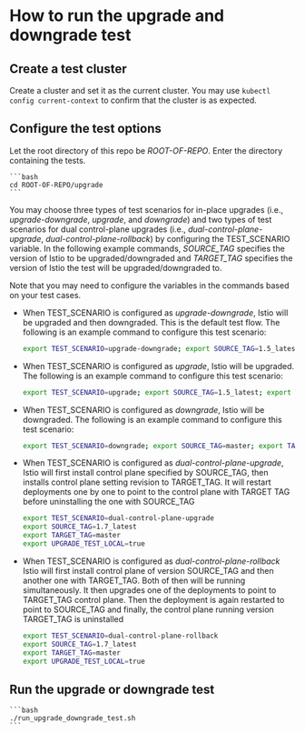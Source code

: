 # How to run the upgrade and downgrade test

## Create a test cluster

Create a cluster and set it as the current cluster.
You may use `kubectl config current-context` to confirm that the cluster
is as expected.

## Configure the test options

Let the root directory of this repo be *ROOT-OF-REPO*.
Enter the directory containing the tests.

    ```bash
    cd ROOT-OF-REPO/upgrade
    ```

You may choose three types of test scenarios for in-place upgrades (i.e., *upgrade-downgrade*, *upgrade*, and *downgrade*)
and two types of test scenarios for dual control-plane upgrades (i.e., *dual-control-plane-upgrade*, *dual-control-plane-rollback*)
by configuring the TEST_SCENARIO variable. In the following example commands,
*SOURCE_TAG* specifies the
version of Istio to be upgraded/downgraded and *TARGET_TAG* specifies the
version of Istio the test will be upgraded/downgraded to.

Note that you may need to configure the variables in the commands based
on your test cases.

* When TEST_SCENARIO is configured as *upgrade-downgrade*,
Istio will be upgraded and then downgraded.
This is the default test flow. The following is an example command
to configure this test scenario:

    ```bash
    export TEST_SCENARIO=upgrade-downgrade; export SOURCE_TAG=1.5_latest; export TARGET_TAG=master; export INSTALL_OPTIONS=istioctl; export UPGRADE_TEST_LOCAL=true;
    ```

* When TEST_SCENARIO is configured as *upgrade*,
Istio will be upgraded. The following is an example command
to configure this test scenario:

    ```bash
    export TEST_SCENARIO=upgrade; export SOURCE_TAG=1.5_latest; export TARGET_TAG=master; export INSTALL_OPTIONS=istioctl; export UPGRADE_TEST_LOCAL=true;
    ```

* When TEST_SCENARIO is configured as *downgrade*,
Istio will be downgraded. The following is an example command
to configure this test scenario:

    ```bash
    export TEST_SCENARIO=downgrade; export SOURCE_TAG=master; export TARGET_TAG=1.5_latest; export INSTALL_OPTIONS=istioctl; export UPGRADE_TEST_LOCAL=true;
    ```

* When TEST_SCENARIO is configured as *dual-control-plane-upgrade*,
Istio will first install control plane specified by SOURCE_TAG, then
installs control plane setting revision to TARGET_TAG. It will restart
deployments one by one to point to the control plane with TARGET TAG
before uninstalling the one with SOURCE_TAG

    ```bash
    export TEST_SCENARIO=dual-control-plane-upgrade
    export SOURCE_TAG=1.7_latest
    export TARGET_TAG=master
    export UPGRADE_TEST_LOCAL=true
    ```

* When TEST_SCENARIO is configured as *dual-control-plane-rollback*
Istio will first install control plane of version SOURCE_TAG and then
another one with TARGET_TAG. Both of then will be running simultaneously.
It then upgrades one of the deployments to point to TARGET_TAG control plane.
Then the deployment is again restarted to point to SOURCE_TAG and finally,
the control plane running version TARGET_TAG is uninstalled

    ```bash
    export TEST_SCENARIO=dual-control-plane-rollback
    export SOURCE_TAG=1.7_latest
    export TARGET_TAG=master
    export UPGRADE_TEST_LOCAL=true
    ```

## Run the upgrade or downgrade test

    ```bash
    ./run_upgrade_downgrade_test.sh
    ```
